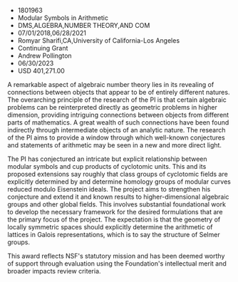 
* 1801963
* Modular Symbols in Arithmetic
* DMS,ALGEBRA,NUMBER THEORY,AND COM
* 07/01/2018,06/28/2021
* Romyar Sharifi,CA,University of California-Los Angeles
* Continuing Grant
* Andrew Pollington
* 06/30/2023
* USD 401,271.00

A remarkable aspect of algebraic number theory lies in its revealing of
connections between objects that appear to be of entirely different natures. The
overarching principle of the research of the PI is that certain algebraic
problems can be reinterpreted directly as geometric problems in higher
dimension, providing intriguing connections between objects from different parts
of mathematics. A great wealth of such connections have been found indirectly
through intermediate objects of an analytic nature. The research of the PI aims
to provide a window through which well-known conjectures and statements of
arithmetic may be seen in a new and more direct light.

The PI has conjectured an intricate but explicit relationship between modular
symbols and cup products of cyclotomic units. This and its proposed extensions
say roughly that class groups of cyclotomic fields are explicitly determined by
and determine homology groups of modular curves reduced modulo Eisenstein
ideals. The project aims to strengthen his conjecture and extend it and known
results to higher-dimensional algebraic groups and other global fields. This
involves substantial foundational work to develop the necessary framework for
the desired formulations that are the primary focus of the project. The
expectation is that the geometry of locally symmetric spaces should explicitly
determine the arithmetic of lattices in Galois representations, which is to say
the structure of Selmer groups.

This award reflects NSF's statutory mission and has been deemed worthy of
support through evaluation using the Foundation's intellectual merit and broader
impacts review criteria.
